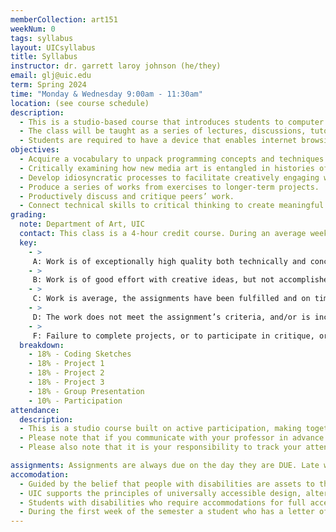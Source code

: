 ```yaml
---
memberCollection: art151
weekNum: 0
tags: syllabus
layout: UICsyllabus
title: Syllabus
instructor: dr. garrett laroy johnson (he/they)
email: glj@uic.edu
term: Spring 2024
time: "Monday & Wednesday 9:00am - 11:30am"
location: (see course schedule)
description:
  - This is a studio-based course that introduces students to computer programming with an emphasis on using creative practices to formulate new ideas. No previous programming experience is required. Students will develop a technical aptitude for generating dynamic and data-driven visual projects, and through a socio-historical analysis of computation, art and philosophy, contextualize their projects with an understanding of how computation has augmented how we make meaning from our visual environment. Composing a series of projects throughout the semester, students will experiment and develop their own strategies to develop and evaluate project rubrics and goals. Students will complete the class with a foundation of technical skills to pursue individual learning of more advanced programming, scripting, and web development. There are no prerequisites for this course.
  - The class will be taught as a series of lectures, discussions, tutorials, project work, and student critiques.
  - Students are required to have a device that enables internet browsing and downloading large files.
objectives:
  - Acquire a vocabulary to unpack programming concepts and techniques with confidence.
  - Critically examining how new media art is entangled in histories of culture and technology.
  - Develop idiosyncratic processes to facilitate creatively engaging with computation
  - Produce a series of works from exercises to longer-term projects.
  - Productively discuss and critique peers’ work.
  - Connect technical skills to critical thinking to create meaningful artistic compositions.
grading:
  note: Department of Art, UIC
  contact: This class is a 4-hour credit course. During an average week, you will be expected to spend 3-5 hours on homework per class. Homework will primarily consist of assignment completions, project development, project documentation, and written assignments. See the UIC Contact / Credit hour policy for a detailed explanation for how homework time is calculated on a per-credit-hour basis.
  key:
    - > 
     A: Work is of exceptionally high quality both technically and conceptually. The student and work exhibits ambition that is successfully realized far beyond the level required and could not be improved in any way. The student takes big risks! The student is always on time and prepared, vocal in class, inquisitive, and clearly invested in what they are thinking about and making both in class and outside of class. The student takes copious notes and refers to their notes regularly. Projects must show significant growth between class periods. The student must display significant growth over the course of the semester through risk, experimentation, and care for their work and what they are learning. 
    - > 
     B: Work is of good effort with creative ideas, but not accomplished to fully embody the initial conceptual or formal impetus. The student and their work display little risk in creative execution of projects and remains steadfast in their familiar ways of working and thinking. Ideas are safe and predictable. The student takes notes randomly and hardly refers to them. The student is on time but scattered and less prepared. 
    - > 
     C: Work is average, the assignments have been fulfilled and on time but with minimal effort. Barely meets the requirements of the assignment with little or no regard for the depth of the artist’s known potential. Predictably late and unprepared for class, often not taking any notes or making effort to remember what was said in class. The student is quiet during conversations and little work is being done outside of class.
    - > 
     D: The work does not meet the assignment’s criteria, and/or is incomplete at critique time. The student has poor attendance, is absent minded in lectures and conversations, and shows little to no work being done outside of class.
    - > 
     F: Failure to complete projects, or to participate in critique, or failure to arrive prepared for class routinely.
  breakdown:
    - 18% - Coding Sketches
    - 18% - Project 1
    - 18% - Project 2
    - 18% - Project 3
    - 18% - Group Presentation
    - 10% - Participation
attendance:
  description: 
  - This is a studio course built on active participation, making together, thinking together, and learning from one another. If you are not in class, then you cannot participate. Therefore, students are expected to attend all scheduled classes for the full duration of the course. Three unexcused absences will lower your final grade by one full letter. Excessive absences would be considered four or more and may be cause for failure in the course. Two tardies, or leaving class early, or stepping out for long durations during class time (20 minutes or more) constitutes one absence. Any absence beyond two, that is not an excused absence, will affect your grade. Excused absences are only missed classes due to the death of an immediate family member, observation of a religious holiday, hospitalization, contagious sickness, or a victim of a crime, all of which should be accompanied by appropriate documentation provided to your professor within a week of the absence. All other reasons for missing class are considered unexcused. 
  - Please note that if you communicate with your professor in advance about a class to which you will be absent, that does not mean the absence is excused. Only the reasons written above, with documentation, yield an absence as excused. Also, if you have a friend in the same class who is, on your behalf, letting your professor know that you are running late, you will still be marked tardy. 
  - Please also note that it is your responsibility to track your attendance, to remain aware of it, and to communicate with your professor if you become concerned. Your professor will be taking attendance every class period, but it is not their obligation to communicate with you if your grade is being affected by your attendance.

assignments: Assignments are always due on the day they are DUE. Late work is not acceptable because of the fact that in-class activities are often closely tied to sharing and discussing assignments. Late work undermines your own learning as well as the learning community of the class as a whole.
accomodation:
  - Guided by the belief that people with disabilities are assets to the University, UIC is committed to full inclusion and participation of people with disabilities in all aspects of university life. We seek to provide an academic, social, and physical environment that makes disabled people integral to the diversity of perspectives that is vital to an academic community.
  - UIC supports the principles of universally accessible design, alternative communication formats, and the expression of disability community and pride. At all levels of the University, UIC promotes equal opportunity, fair treatment, and the elimination of barriers for qualified individuals with disabilities.
  - Students with disabilities who require accommodations for full access and participation in UIC Programs must be registered with the Disability Resource Center (DRC). Please contact DRC at (312) 413-2183 (voice) or (312) 413- 0123 (TDD).
  - During the first week of the semester a student who has a letter of accommodation (LOA) for any type of disability MUST schedule a meeting with their instructor(s) so that you may create + agree upon a clear plan for implementing accommodations.
---
```

